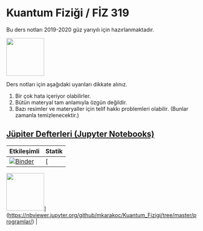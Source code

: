 # Kuantum Fiziği / FİZ 319

Bu ders notları 2019-2020 güz yarıyılı için hazırlanmaktadır. 

<img width=100 src='https://github.com/mkarakoc/Kuantum_Fizigi/blob/master/dersnotlari/figurler/blackbody_spect_vs_lambdaT.png'>

Ders notları için aşağıdaki uyarıları dikkate alınız.

1. Bir çok hata içeriyor olabilirler.
2. Bütün materyal tam anlamıyla özgün değildir.
3. Bazı resimler ve materyaller için telif hakkı problemleri olabilir. (Bunlar zamanla temizlenecektir.)

## [Jüpiter Defterleri (Jupyter Notebooks)](https://jupyter.org/)

| Etkileşimli  | Statik   |
|---|---|
| [![Binder](https://mybinder.org/badge.svg)](https://mybinder.org/v2/gh/mkarakoc/Kuantum_Fizigi/master)  | [

<img width=100 src='https://nbviewer.jupyter.org/static/img/nav_logo.svg'>](https://nbviewer.jupyter.org/github/mkarakoc/Kuantum_Fizigi/tree/master/programlar/)  |
